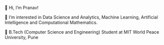 👋 Hi, I’m Pranav!

👀 I’m interested in Data Science and Analytics, Machine Learning, Artificial Intelligence and Computational Mathematics.

🏫 B.Tech (Computer Science and Engineering) Student at MIT World Peace University, Pune
